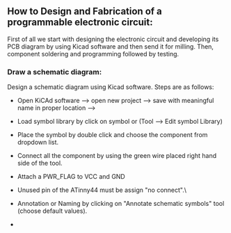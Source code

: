 
## How to Design and Fabrication of a programmable electronic circuit: 

First of all we start with designing the electronic circuit and 
developing its PCB diagram by using Kicad software and then send it for milling. Then, component soldering and programming followed by testing.

### Draw a schematic diagram:
Design a schematic diagram using Kicad software. Steps are as follows:

- Open KiCAd software  --> open new project --> save with meaningful name in proper location -->

- Load symbol library by click on symbol or (Tool --> Edit symbol Library)

- Place the symbol by double click and choose the component from dropdown list.

- Connect all the component by using the green wire placed right hand side of the tool.

- Attach a PWR_FLAG to VCC and GND 

- Unused pin of the ATinny44 must be assign "no connect".\

- Annotation or Naming by clicking on  "Annotate schematic symbols" tool (choose default values).

-

